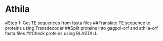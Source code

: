 # Athila
#Step 1: Get TE sequences from fasta files
##Translate TE sequence to proteins using Transdecoder
##Split proteins into gagpol-orf and athila-orf fasta files
##Check proteins using BLASTALL
